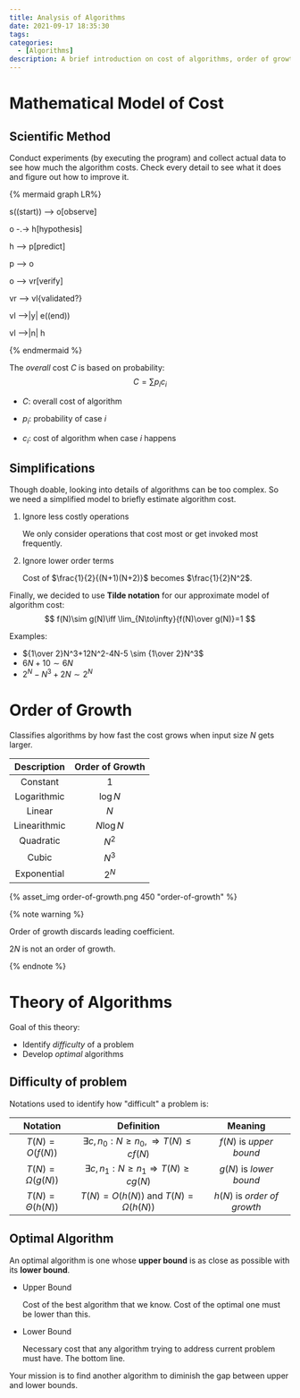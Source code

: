 ```yaml
---
title: Analysis of Algorithms
date: 2021-09-17 18:35:30
tags:
categories:
  - [Algorithms]
description: A brief introduction on cost of algorithms, order of growth, Tilde and Big-Oh notations, and optimal algorithm.
---
```


# Mathematical Model of Cost

## Scientific Method

Conduct experiments (by executing the program) and collect actual data to see how much the algorithm costs. Check every detail to see what it does and figure out how to improve it.

{% mermaid graph LR%}

s((start)) --> o[observe]

o -.-> h[hypothesis]

h --> p[predict]

p --> o

o --> vr[verify]

vr --> vl{validated?}

vl -->|y| e((end))

vl -->|n| h

{% endmermaid %}

The *overall* cost  $C$ is based on probability:
$$
C=\sum p_i c_i
$$

- $C$: overall cost of algorithm

- $p_i$: probability of case $i$

- $c_i$: cost of algorithm when case $i$ happens

## Simplifications

Though doable, looking into details of algorithms can be too complex. So we need a simplified model to briefly estimate algorithm cost.

1. Ignore less costly operations

   We only consider operations that cost most or get invoked most frequently.

2. Ignore lower order terms

   Cost of $\frac{1}{2}{(N+1)(N+2)}$ becomes $\frac{1}{2}N^2$.

Finally, we decided to use **Tilde notation** for our approximate model of algorithm cost:
$$
f(N)\sim g(N)\iff \lim_{N\to\infty}{f(N)\over g(N)}=1
$$

Examples:

- ${1\over 2}N^3+12N^2-4N-5 \sim {1\over 2}N^3$
- $6N+10 \sim 6N$
- $2^N-N^3+2N \sim 2^N$

# Order of Growth

Classifies algorithms by how fast the cost grows when input size $N$ gets larger.

| Description  | Order of Growth |
| :----------: | :-------------: |
|   Constant   |       $1$       |
| Logarithmic  |    $\log N$     |
|    Linear    |       $N$       |
| Linearithmic |    $N\log N$    |
|  Quadratic   |      $N^2$      |
|    Cubic     |      $N^3$      |
| Exponential  |      $2^N$      |

{% asset_img order-of-growth.png 450 "order-of-growth" %}

{% note warning %}

Order of growth discards leading coefficient.

$2N$ is not an order of growth.

{% endnote %}

# Theory of Algorithms

Goal of this theory:

- Identify *difficulty* of a problem
- Develop *optimal* algorithms

## Difficulty of problem

Notations used to identify how "difficult" a problem is:

|      Notation       |                      Definition                      |           Meaning           |
| :-----------------: | :--------------------------------------------------: | :-------------------------: |
|   $T(N)=O(f(N))$    | $\exists c,n_0:N\geq n_0,\Rightarrow T(N)\leq cf(N)$ |   $f(N)$ is *upper bound*   |
| $T(N)=\Omega(g(N))$ | $\exists c,n_1:N\geq n_1\Rightarrow T(N)\geq cg(N)$  |   $g(N)$ is *lower bound*   |
| $T(N)=\Theta(h(N))$ |        $T(N)=O(h(N))$ and $T(N)=\Omega(h(N))$        | $h(N)$ is *order of growth* |

## Optimal Algorithm

An optimal algorithm is one whose **upper bound** is as close as possible with its **lower bound**.

- Upper Bound

  Cost of the best algorithm that we know. Cost of the optimal one must be lower than this.

- Lower Bound

  Necessary cost that any algorithm trying to address current problem must have. The bottom line.


Your mission is to find another algorithm to diminish the gap between upper and lower bounds.
